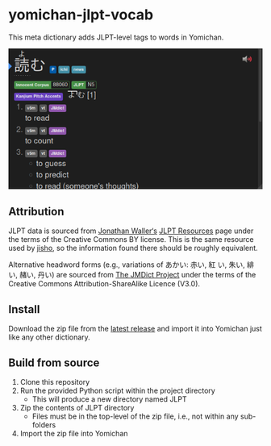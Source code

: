 # yomichan-jlpt-vocab
This meta dictionary adds JLPT-level tags to words in Yomichan.

![N5 tag on the word 読む](example.png)

## Attribution

JLPT data is sourced from [Jonathan
Waller‘s](http://www.tanos.co.uk/contact/) [JLPT
Resources](http://www.tanos.co.uk/jlpt/) page under the terms of
the Creative Commons BY license. This is the same resource used
by [jisho](https://jisho.org/), so the information found there
should be roughly equivalent.

Alternative headword forms (e.g., variations of あかい: 赤い, 紅
い, 朱い, 緋い, 赭い, 丹い) are sourced from [The JMDict
Project](https://www.edrdg.org/jmdict/j_jmdict.html) under the
terms of the Creative Commons Attribution-ShareAlike
Licence (V3.0).

## Install

Download the zip file from the [latest
release](https://github.com/stephenmk/yomichan-jlpt-vocab/releases/latest)
and import it into Yomichan just like any other dictionary.

## Build from source

1. Clone this repository
2. Run the provided Python script within the project directory
    - This will produce a new directory named JLPT
3. Zip the contents of JLPT directory
    - Files must be in the top-level of the zip file, i.e., not
      within any sub-folders
4. Import the zip file into Yomichan
